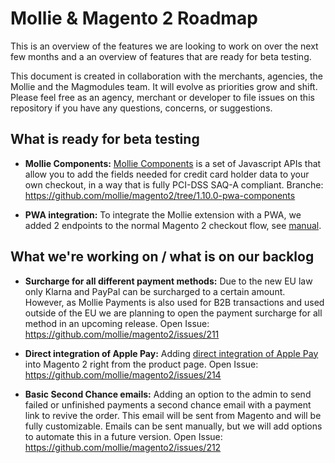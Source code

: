# Mollie & Magento 2 Roadmap

This is an overview of the features we are looking to work on over the next few months and a an overview of features that are ready for beta testing. 

This document is created in collaboration with the merchants, agencies, the Mollie and the Magmodules team. It will evolve as priorities grow and shift. Please feel free as an agency, merchant or developer to file issues on this repository if you have any questions, concerns, or suggestions.

## What is ready for beta testing

* **Mollie Components:** 
[Mollie Components](https://docs.mollie.com/guides/mollie-components/overview) is a set of Javascript APIs that allow you to add the fields needed for credit card holder data to your own checkout, in a way that is fully PCI-DSS SAQ-A compliant.
Branche: https://github.com/mollie/magento2/tree/1.10.0-pwa-components

* **PWA integration:** 
To integrate the Mollie extension with a PWA, we added 2 endpoints to the normal Magento 2 checkout flow, see [manual](https://github.com/mollie/magento2/wiki/PWA-integration).

## What we're working on / what is on our backlog

* **Surcharge for all different payment methods:** 
Due to the new EU law only Klarna and PayPal can be surcharged to a certain amount. However, as Mollie Payments is also used for B2B transactions and used outside of the EU we are planning to open the payment surcharge for all method in an upcoming release.
Open Issue: https://github.com/mollie/magento2/issues/211

* **Direct integration of Apple Pay:** 
Adding [direct integration of Apple Pay](https://docs.mollie.com/guides/applepay-direct-integration) into Magento 2 right from the product page. 
Open Issue: https://github.com/mollie/magento2/issues/214

* **Basic Second Chance emails:** 
Adding an option to the admin to send failed or unfinished payments a second chance email with a payment link to revive the order. This email will be sent from Magento and will be fully customizable. Emails can be sent manually, but we will add options to automate this in a future version.
Open Issue: https://github.com/mollie/magento2/issues/212

